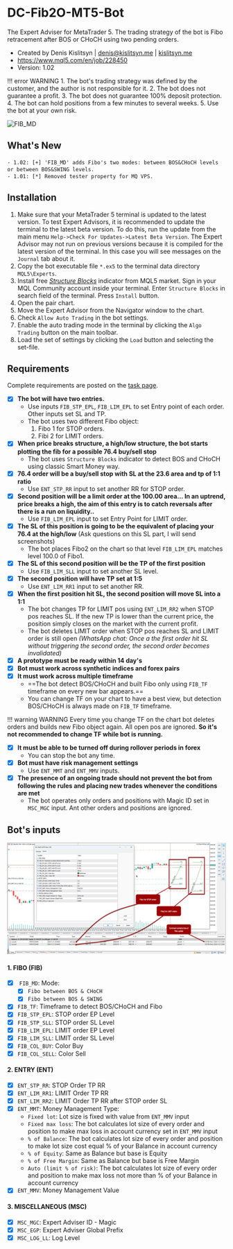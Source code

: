 # DC-Fib2O-MT5-Bot
The Expert Adviser for MetaTrader 5. The trading strategy of the bot is Fibo retracement after BOS or CHoCH using two pending orders.

* Created by Denis Kislitsyn | denis@kislitsyn.me | [kislitsyn.me](https://kislitsyn.me)
* https://www.mql5.com/en/job/228450
* Version: 1.02

!!! error WARNING
    1. The bot's trading strategy was defined by the customer, and the author is not responsible for it.
    2. The bot does not guarantee a profit.
    3. The bot does not guarantee 100% deposit protection.
    4. The bot can hold positions from a few minutes to several weeks.
    5. Use the bot at your own risk.

![FIB_MD](img/UM002.%20FIB_MD.gif)

## What's New

```
- 1.02: [+] 'FIB_MD' adds Fibo's two modes: between BOS&CHoCH levels or between BOS&SWING levels.
- 1.01: [*] Removed tester property for MQ VPS.
```

## Installation
1. Make sure that your MetaTrader 5 terminal is updated to the latest version. To test Expert Advisors, it is recommended to update the terminal to the latest beta version. To do this, run the update from the main menu `Help->Check For Updates->Latest Beta Version`. The Expert Advisor may not run on previous versions because it is compiled for the latest version of the terminal. In this case you will see messages on the `Journal` tab about it.
2. Copy the bot executable file `*.ex5` to the terminal data directory `MQL5\Experts`.
4. Install free [*Structure Blocks*](https://www.mql5.com/en/market/product/115943?source=External) indicator from MQL5 market. Sign in your MQL Community account inside your terminal. Enter `Structure Blocks` in search field of the terminal. Press `Install` button.
5. Open the pair chart.
6. Move the Expert Advisor from the Navigator window to the chart.
7. Check `Allow Auto Trading` in the bot settings.
8. Enable the auto trading mode in the terminal by clicking the `Algo Trading` button on the main toolbar.
9. Load the set of settings by clicking the `Load` button and selecting the set-file.

## Requirements

Complete requirements are posted on the [task page](https://www.mql5.com/en/job/228450).

- [x] **The bot will have two entries.** 
    - Use inputs `FIB_STP_EPL`, `FIB_LIM_EPL` to set Entry point of each order. Other inputs set SL and TP.
    - The bot uses two different Fibo object:
        1. Fibo 1 for STOP orders.
        2. Fibi 2 for LIMIT orders.
- [x] **When price breaks structure, a high/low structure, the bot starts plotting the fib for a possible 76.4 buy/sell stop**
    - The bot uses `Structure Blocks` indicator to detect BOS and CHoCH using classic Smart Money way.
- [x] **76.4 order will be a buy/sell stop with SL at the 23.6 area and tp of 1:1 ratio**
    - Use `ENT_STP_RR` input to set another RR for STOP order.
- [x] **Second position will be a  limit order at the 100.00 area... In an uptrend, price breaks a high, the aim of this entry is to catch reversals after there is a run on liquidity..**
    - Use `FIB_LIM_EPL` input to set Entry Point for LIMIT order.
- [x] **The SL of this position is  going to be the equivalent of placing your 76.4 at the high/low** (Ask questions on this SL part, I will send screenshots)
    - The bot places Fibo2 on the chart so that level `FIB_LIM_EPL` matches level 100.0 of Fibo1.
- [x] **The SL of this second position will be the TP of the first position**
    - Use `FIB_LIM_SLL` input to set another SL level.
- [x] **The second position will have TP set at 1:5**
    - Use `ENT_LIM_RR1` input to set another RR.
- [x] **When the first position hit SL, the second position will move SL into a 1:1**
    - The bot changes TP for LIMIT pos using `ENT_LIM_RR2` when STOP pos reaches SL. If the new TP is lower than the current price, the position simply closes on the market with the current profit.
    - The bot deletes LIMIT order when STOP pos reaches SL and LIMIT order is still open *(WhatsApp chat: Once a the first order hit SL without triggering the second order, the second order becomes invalidated)*
- [x] **A prototype must be ready within 14 day's**
- [x] **Bot must work across synthetic indices and forex pairs**
- [x] **It must work across multiple timeframe**
    - ==The bot detect BOS/CHoCH and built Fibo only using `FIB_TF` timeframe on every new bar appears.==
    - You can change TF on your chart to have a best view, but detection BOS/CHoCH is always made on `FIB_TF` timeframe. 

!!! warning WARNING
    Every time you change TF on the chart bot deletes orders and builds new Fibo object again. All open pos are ignored.
    **So it's not recommended to change TF while bot is running.**
    
- [x] **It must be able to be turned off during rollover periods in forex**
    - You can stop the bot any time.
- [x] **Bot must have risk management settings**
    - Use `ENT_MMT` and `ENT_MMV` inputs.
- [x] **The presence of an ongoing trade should not prevent the bot from following the rules and placing new trades whenever the conditions are met**
    -    The bot operates only orders and positions with Magic ID set in `MSC_MGC` input. Ant other orders and positions are ignored.

## Bot's inputs

![Layout](img/UM001.%20Layout.png)

#### 1. FIBO (FIB)
- [x] <a name="FIB_MD"></a> `FIB_MD`: Mode:
    - [x] `Fibo between BOS & CHoCH`
    - [x] `Fibo between BOS & SWING`
- [x] `FIB_TF`: Timeframe to detect BOS/CHoCH and Fibo
- [x] `FIB_STP_EPL`: STOP order EP Level
- [x] `FIB_STP_SLL`: STOP order SL Level
- [x] `FIB_LIM_EPL`: LIMIT order EP Level
- [x] `FIB_LIM_SLL`: LIMIT order SL Level
- [x] `FIB_COL_BUY`: Color Buy
- [x] `FIB_COL_SELL`: Color Sell

#### 2. ENTRY (ENT)
- [x] `ENT_STP_RR`: STOP Order TP RR
- [x] `ENT_LIM_RR1`: LIMIT Order TP RR
- [x] `ENT_LIM_RR2`: LIMIT Order TP RR after STOP order SL
- [x] `ENT_MMT`: Money Management Type:
    - `Fixed lot`: Lot size is fixed with value from `ENT_MMV` input
    - `Fixed max loss`: The bot calculates lot size of every order and position to make max loss in account currency set in `ENT_MMV` input
    - `% of Balance`: The bot calculates lot size of every order and position to make lot size cost equal % of your Balance in account currency
    - `% of Equity`: Same as Balance but base is Equity
    - `% of Free Margin`: Same as Balance but base is Free Margin
    - `Auto (limit % of risk)`: The bot calculates lot size of every order and position to make max loss not more than % of your Balance in account currency
- [x] `ENT_MMV`: Money Management Value

#### 3. MISCELLANEOUS (MSC)
- [x] `MSC_MGC`: Expert Adviser ID - Magic
- [x] `MSC_EGP`: Expert Adviser Global Prefix
- [x] `MSC_LOG_LL`: Log Level